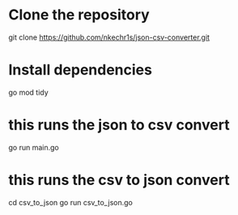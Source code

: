 # Clone the repository
git clone https://github.com/nkechr1s/json-csv-converter.git

# Install dependencies
go mod tidy

# this runs the json to csv convert
go run main.go


# this runs the csv to json convert
cd csv_to_json
go run csv_to_json.go
